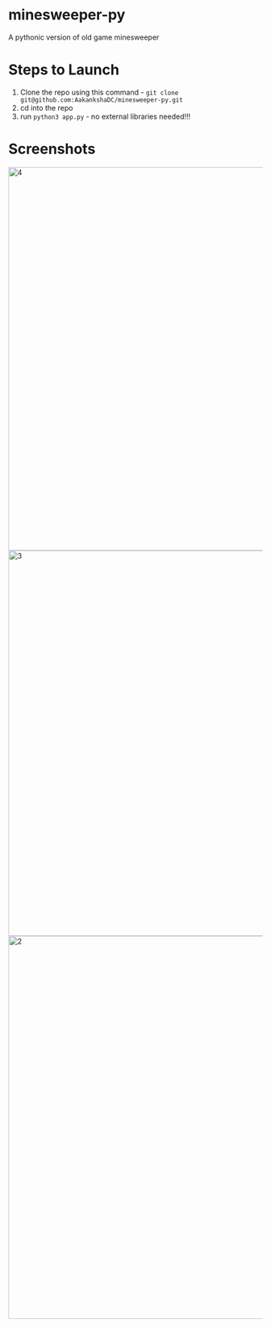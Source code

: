 # minesweeper-py
A pythonic version of old game minesweeper

# Steps to Launch
1. Clone the repo using this command - `git clone git@github.com:AakankshaDC/minesweeper-py.git`
2. cd into the repo
3. run `python3 app.py` - no external libraries needed!!!

# Screenshots
<img width="760" alt="4" src="https://github.com/user-attachments/assets/8e01c498-fb38-43a5-9492-d844a8c11fe1" />
<img width="764" alt="3" src="https://github.com/user-attachments/assets/ef46a581-e254-43fe-81d8-691e6f12900f" />
<img width="759" alt="2" src="https://github.com/user-attachments/assets/0018e230-902a-49c6-aba4-4c847647b6b6" />
